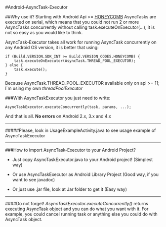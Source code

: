 #Android-AsyncTask-Executor

##Why use it?
Starting with Android Api >= [HONEYCOMB](http://developer.android.com/reference/android/os/Build.VERSION_CODES.html#HONEYCOMB) 
AsyncTasks are executed on serial, which means that you could not run 2 or more AsyncTasks concurrently 
without calling task.executeOnExecutor(...), it is not so easy as you would like to think.

AsyncTask-Executor takes all work for running AsyncTask concurrently on any Android OS version, it is better that using:

    if (Build.VERSION.SDK_INT >= Build.VERSION_CODES.HONEYCOMB) {
        task.executeOnExecutor(AsyncTask.THREAD_POOL_EXECUTOR);
    } else {
        task.execute();
    }

Because AsyncTask.THREAD_POOL_EXECUTOR available only on api >= 11; I`m using my own *threadPoolExecutor*

###With AsyncTaskExecutor you just need to write:

    AsyncTaskExecutor.executeConcurrently(task, params, ...);

And that is all. **No errors** on Android 2.x, 3.x and 4.x

---------------------------
#####Please, look in UsageExampleActivity.java to see usage example of AsyncTaskExecutor

---------------------------
###How to import AsyncTask-Executor to your Android Project?

* Just copy AsyncTaskExecutor.java to your Android project! (Simplest way)

* Or use AsyncTaskExecutor as Android Library Project (Good way, if you want to see javadoc)

* Or just use .jar file, look at Jar folder to get it (Easy way)

---------------------------

####Do not forget!
*AsyncTaskExecutor.executeConcurrently()* returns executing AsyncTask object and 
you can do what you want with it. For example, you could cancel running task or anything else you could do with AsyncTask object.
